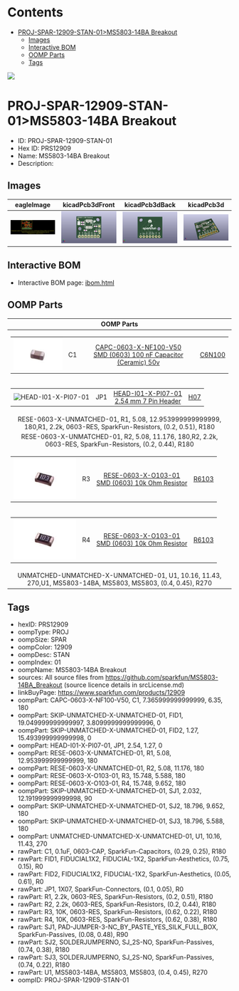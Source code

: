 



Contents
========

* [PROJ-SPAR-12909-STAN-01>MS5803-14BA Breakout](#proj-spar-12909-stan-01ms5803-14ba-breakout)
	* [Images](#images)
	* [Interactive BOM](#interactive-bom)
	* [OOMP Parts](#oomp-parts)
	* [Tags](#tags)
  
![][im]
# PROJ-SPAR-12909-STAN-01>MS5803-14BA Breakout

- ID: PROJ-SPAR-12909-STAN-01
- Hex ID: PRS12909
- Name: MS5803-14BA Breakout
- Description: 

## Images
  
  

|eagleImage|kicadPcb3dFront|kicadPcb3dBack|kicadPcb3d|
| :---: | :---: | :---: | :---: |
|[![eagleImage](eagleImage_140.png)](eagleImage_600.png)|[![kicadPcb3dFront](kicadPcb3dFront_140.png)](kicadPcb3dFront_600.png)|[![kicadPcb3dBack](kicadPcb3dBack_140.png)](kicadPcb3dBack_600.png)|[![kicadPcb3d](kicadPcb3d_140.png)](kicadPcb3d_600.png)|

## Interactive BOM

- Interactive BOM page: [ibom.html](kicad/bom/ibom.html)

## OOMP Parts
  

|OOMP Parts|
| :---: |
|<table><tr><td>![CAPC-0603-X-NF100-V50](https://raw.githubusercontent.com/oomlout/oomlout_OOMP_parts/main/CAPC-0603-X-NF100-V50/image_140.jpg)</td><td> C1</td><td>[CAPC-0603-X-NF100-V50<br>SMD (0603) 100 nF Capacitor (Ceramic) 50v](https://github.com/oomlout/oomlout_OOMP_parts/tree/main/CAPC-0603-X-NF100-V50/)</td><td>[C6N100](https://github.com/oomlout/oomlout_OOMP_parts/tree/main/CAPC-0603-X-NF100-V50/)</td></tr></table>|
|<table><tr><td>![HEAD-I01-X-PI07-01](https://raw.githubusercontent.com/oomlout/oomlout_OOMP_parts/main/HEAD-I01-X-PI07-01/image_140.jpg)</td><td> JP1</td><td>[HEAD-I01-X-PI07-01<br>2.54 mm 7 Pin Header](https://github.com/oomlout/oomlout_OOMP_parts/tree/main/HEAD-I01-X-PI07-01/)</td><td>[H07](https://github.com/oomlout/oomlout_OOMP_parts/tree/main/HEAD-I01-X-PI07-01/)</td></tr></table>|
|RESE-0603-X-UNMATCHED-01, R1, 5.08, 12.953999999999999, 180,R1, 2.2k, 0603-RES, SparkFun-Resistors, (0.2, 0.51), R180|
|RESE-0603-X-UNMATCHED-01, R2, 5.08, 11.176, 180,R2, 2.2k, 0603-RES, SparkFun-Resistors, (0.2, 0.44), R180|
|<table><tr><td>![RESE-0603-X-O103-01](https://raw.githubusercontent.com/oomlout/oomlout_OOMP_parts/main/RESE-0603-X-O103-01/image_140.jpg)</td><td> R3</td><td>[RESE-0603-X-O103-01<br>SMD (0603) 10k Ohm Resistor](https://github.com/oomlout/oomlout_OOMP_parts/tree/main/RESE-0603-X-O103-01/)</td><td>[R6103](https://github.com/oomlout/oomlout_OOMP_parts/tree/main/RESE-0603-X-O103-01/)</td></tr></table>|
|<table><tr><td>![RESE-0603-X-O103-01](https://raw.githubusercontent.com/oomlout/oomlout_OOMP_parts/main/RESE-0603-X-O103-01/image_140.jpg)</td><td> R4</td><td>[RESE-0603-X-O103-01<br>SMD (0603) 10k Ohm Resistor](https://github.com/oomlout/oomlout_OOMP_parts/tree/main/RESE-0603-X-O103-01/)</td><td>[R6103](https://github.com/oomlout/oomlout_OOMP_parts/tree/main/RESE-0603-X-O103-01/)</td></tr></table>|
|UNMATCHED-UNMATCHED-X-UNMATCHED-01, U1, 10.16, 11.43, 270,U1, MS5803-14BA, MS5803, MS5803, (0.4, 0.45), R270|

## Tags

- hexID: PRS12909
- oompType: PROJ
- oompSize: SPAR
- oompColor: 12909
- oompDesc: STAN
- oompIndex: 01
- oompName: MS5803-14BA Breakout
- sources: All source files from https://github.com/sparkfun/MS5803-14BA_Breakout (source licence details in srcLicense.md)
- linkBuyPage: https://www.sparkfun.com/products/12909
- oompPart: CAPC-0603-X-NF100-V50, C1, 7.365999999999999, 6.35, 180
- oompPart: SKIP-UNMATCHED-X-UNMATCHED-01, FID1, 19.049999999999997, 3.8099999999999996, 0
- oompPart: SKIP-UNMATCHED-X-UNMATCHED-01, FID2, 1.27, 15.493999999999998, 0
- oompPart: HEAD-I01-X-PI07-01, JP1, 2.54, 1.27, 0
- oompPart: RESE-0603-X-UNMATCHED-01, R1, 5.08, 12.953999999999999, 180
- oompPart: RESE-0603-X-UNMATCHED-01, R2, 5.08, 11.176, 180
- oompPart: RESE-0603-X-O103-01, R3, 15.748, 5.588, 180
- oompPart: RESE-0603-X-O103-01, R4, 15.748, 9.652, 180
- oompPart: SKIP-UNMATCHED-X-UNMATCHED-01, SJ1, 2.032, 12.191999999999998, 90
- oompPart: SKIP-UNMATCHED-X-UNMATCHED-01, SJ2, 18.796, 9.652, 180
- oompPart: SKIP-UNMATCHED-X-UNMATCHED-01, SJ3, 18.796, 5.588, 180
- oompPart: UNMATCHED-UNMATCHED-X-UNMATCHED-01, U1, 10.16, 11.43, 270
- rawPart: C1, 0.1uF, 0603-CAP, SparkFun-Capacitors, (0.29, 0.25), R180
- rawPart: FID1, FIDUCIAL1X2, FIDUCIAL-1X2, SparkFun-Aesthetics, (0.75, 0.15), R0
- rawPart: FID2, FIDUCIAL1X2, FIDUCIAL-1X2, SparkFun-Aesthetics, (0.05, 0.61), R0
- rawPart: JP1, 1X07, SparkFun-Connectors, (0.1, 0.05), R0
- rawPart: R1, 2.2k, 0603-RES, SparkFun-Resistors, (0.2, 0.51), R180
- rawPart: R2, 2.2k, 0603-RES, SparkFun-Resistors, (0.2, 0.44), R180
- rawPart: R3, 10K, 0603-RES, SparkFun-Resistors, (0.62, 0.22), R180
- rawPart: R4, 10K, 0603-RES, SparkFun-Resistors, (0.62, 0.38), R180
- rawPart: SJ1, PAD-JUMPER-3-NC_BY_PASTE_YES_SILK_FULL_BOX, SparkFun-Passives, (0.08, 0.48), R90
- rawPart: SJ2, SOLDERJUMPERNO, SJ_2S-NO, SparkFun-Passives, (0.74, 0.38), R180
- rawPart: SJ3, SOLDERJUMPERNO, SJ_2S-NO, SparkFun-Passives, (0.74, 0.22), R180
- rawPart: U1, MS5803-14BA, MS5803, MS5803, (0.4, 0.45), R270
- oompID: PROJ-SPAR-12909-STAN-01



[im]: kicadPcb3d_450.png
